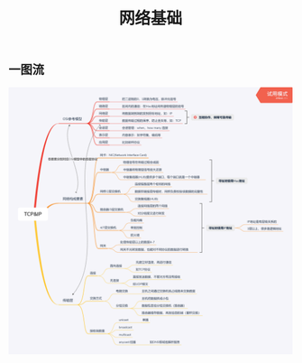 ﻿---
layout: default
title: 网络基础
description: 网络基础
date_info: 2019.08.31 成都
---

## 一图流
![network_basic](basic/basic.png)

